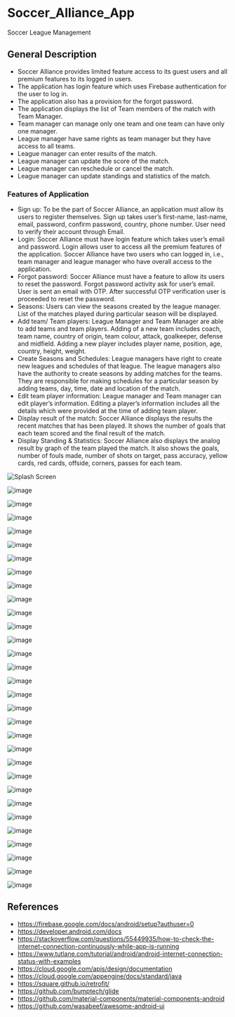 # Soccer_Alliance_App
Soccer League Management

## General Description

- Soccer Alliance provides limited feature access to its guest users and all premium features to its logged in users.
- The application has login feature which uses Firebase authentication for the user to log in.
- The application also has a provision for the forgot password.
- The application displays the list of Team members of the match with Team Manager.
- Team manager can manage only one team and one team can have only one manager.
- League manager have same rights as team manager but they have access to all teams.
- League manager can enter results of the match.
- League manager can update the score of the match.
- League manager can reschedule or cancel the match.
- League manager can update standings and statistics of the match.





### Features of Application
-	Sign up:
To be the part of Soccer Alliance, an application must allow its users to register themselves. Sign up takes user’s first-name, last-name, email, password, confirm password, country, phone number. User need to verify their account through Email.
-	Login:
Soccer Alliance must have login feature which takes user’s email and password. Login allows user to access all the premium features of the application.
Soccer Alliance have two users who can logged in, i.e., team manager and league manager who have overall access to the application.
-	Forgot password:
Soccer Alliance must have a feature to allow its users to reset the password. Forgot password activity ask for user’s email. User is sent an email with OTP. After successful OTP verification user is proceeded to reset the password.
-	Seasons: Users can view the seasons created by the league manager. List of the matches
 played during particular season will be displayed.
-	Add team/ Team players:
League Manager and Team Manager are able to add teams and team players. Adding of a new team includes coach, team name, country of origin, team colour, attack, goalkeeper, defense and midfield.
Adding a new player includes player name, position, age, country, height, weight.
-	Create Seasons and Schedules: 
League managers have right to create new leagues and schedules of that league. The league managers also have the authority to create seasons by adding matches for the teams. They are responsible for making schedules for a particular season by adding teams, day, time, date and location of the match. 
-	Edit team player information:
League manager and Team manager can edit player’s information. Editing a player’s information includes all the details which were provided at the time of adding team player.
-	Display result of the match:
Soccer Alliance displays the results the recent matches that has been played. It shows the number of goals that each team scored and the final result of the match.
-	Display Standing & Statistics:
Soccer Alliance also displays the analog result by graph of the team played the match. It also shows the goals, number of fouls made, number of shots on target, pass accuracy, yellow cards, red cards, offside, corners, passes for each team.

![Splash Screen](https://user-images.githubusercontent.com/45040382/78915980-c93bb480-7a5a-11ea-9c9e-d0033f7d2361.png)

![image](https://user-images.githubusercontent.com/45040382/78916436-77dff500-7a5b-11ea-899c-f1b9f1b2063a.png)

![image](https://user-images.githubusercontent.com/45040382/78916383-61d23480-7a5b-11ea-9b3a-eb2b69304121.png)

![image](https://user-images.githubusercontent.com/45040382/78916545-a231b280-7a5b-11ea-9d63-4655472e874b.png)

![image](https://user-images.githubusercontent.com/45040382/78916686-dad18c00-7a5b-11ea-9a1f-39ca462b9d6d.png)

![image](https://user-images.githubusercontent.com/45040382/78916696-defda980-7a5b-11ea-886b-e244e4822da1.png)

![image](https://user-images.githubusercontent.com/45040382/78916705-e45af400-7a5b-11ea-9eaa-507a10167ca2.png)

![image](https://user-images.githubusercontent.com/45040382/78916771-fb014b00-7a5b-11ea-9533-fa701b41722c.png)

![image](https://user-images.githubusercontent.com/45040382/78916785-ffc5ff00-7a5b-11ea-847c-bf77cf0ba125.png)

![image](https://user-images.githubusercontent.com/45040382/78916799-03f21c80-7a5c-11ea-81c0-d6363ec29d83.png)

![image](https://user-images.githubusercontent.com/45040382/78916804-081e3a00-7a5c-11ea-89cd-ac52de47b346.png)

![image](https://user-images.githubusercontent.com/45040382/78916815-0c4a5780-7a5c-11ea-80b7-2e3c507ce6f9.png)

![image](https://user-images.githubusercontent.com/45040382/78916892-22f0ae80-7a5c-11ea-977f-963a0ed04314.png)

![image](https://user-images.githubusercontent.com/45040382/78916927-2f750700-7a5c-11ea-83d5-428e23275e82.png)

![image](https://user-images.githubusercontent.com/45040382/78916948-356ae800-7a5c-11ea-9173-eff34f9aa710.png)

![image](https://user-images.githubusercontent.com/45040382/78916966-3bf95f80-7a5c-11ea-9350-02604021e942.png)

![image](https://user-images.githubusercontent.com/45040382/78916979-40be1380-7a5c-11ea-8d6e-9fdb08b3659a.png)

![image](https://user-images.githubusercontent.com/45040382/78916997-474c8b00-7a5c-11ea-9094-d54b481ffa75.png)

![image](https://user-images.githubusercontent.com/45040382/78917012-4ddb0280-7a5c-11ea-8ad0-71f990c9d39d.png)

![image](https://user-images.githubusercontent.com/45040382/78917033-53d0e380-7a5c-11ea-866e-5ee5bbd4751a.png)

![image](https://user-images.githubusercontent.com/45040382/78917054-5af7f180-7a5c-11ea-945a-07b41f94f169.png)

![image](https://user-images.githubusercontent.com/45040382/78917078-62b79600-7a5c-11ea-93e5-07c1d303e9eb.png)

![image](https://user-images.githubusercontent.com/45040382/78917093-68ad7700-7a5c-11ea-977d-e3d17afb3913.png)

![image](https://user-images.githubusercontent.com/45040382/78917110-6f3bee80-7a5c-11ea-8bae-886de9a266ca.png)

![image](https://user-images.githubusercontent.com/45040382/78917124-7400a280-7a5c-11ea-8321-3e4e2ac4c2c3.png)

![image](https://user-images.githubusercontent.com/45040382/78917136-782cc000-7a5c-11ea-8b64-4fb78c9163c7.png)

![image](https://user-images.githubusercontent.com/45040382/78917158-811d9180-7a5c-11ea-9c36-2d7131af01c6.png)

![image](https://user-images.githubusercontent.com/45040382/78917181-87ac0900-7a5c-11ea-86b4-32b04561abc0.png)

![image](https://user-images.githubusercontent.com/45040382/78917188-8d095380-7a5c-11ea-8a27-40e438f29aa3.png)

![image](https://user-images.githubusercontent.com/45040382/78917205-92669e00-7a5c-11ea-90f6-4034c1856ee4.png)

![image](https://user-images.githubusercontent.com/45040382/78917224-9692bb80-7a5c-11ea-84f3-ecee8937e427.png)

## References
- https://firebase.google.com/docs/android/setup?authuser=0
- https://developer.android.com/docs
- https://stackoverflow.com/questions/55449935/how-to-check-the-internet-connection-continuously-while-app-is-running
- https://www.tutlane.com/tutorial/android/android-internet-connection-status-with-examples
- https://cloud.google.com/apis/design/documentation
- https://cloud.google.com/appengine/docs/standard/java
- https://square.github.io/retrofit/
- https://github.com/bumptech/glide
- https://github.com/material-components/material-components-android
- https://github.com/wasabeef/awesome-android-ui

